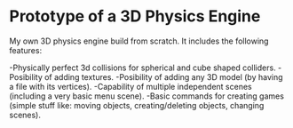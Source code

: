 # Prototype of a 3D Physics Engine
My own 3D physics engine build from scratch. It includes the following features:

-Physically perfect 3d collisions for spherical and cube shaped colliders.
-Posibility of adding textures.
-Posibility of adding any 3D model (by having a file with its vertices).
-Capability of multiple independent scenes (including a very basic menu scene).
-Basic commands for creating games (simple stuff like: moving objects, creating/deleting objects, changing scenes).
